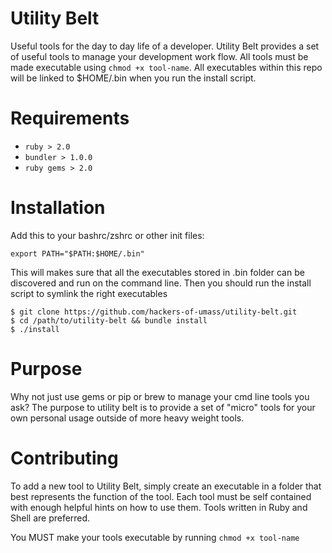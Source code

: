 # Utility Belt
Useful tools for the day to day life of a developer. Utility Belt provides a set
of useful tools to manage your development work flow. All tools must be made
executable using `chmod +x tool-name`. All executables within this repo will be
linked to $HOME/.bin when you run the install script.

# Requirements
- `ruby > 2.0`
- `bundler > 1.0.0`
- `ruby gems > 2.0`

# Installation
Add this to your bashrc/zshrc or other init files:
```
export PATH="$PATH:$HOME/.bin"
```
This will makes sure that all the executables stored in .bin folder can be discovered and run on the command line. Then you should run the install script to symlink the right executables
```
$ git clone https://github.com/hackers-of-umass/utility-belt.git
$ cd /path/to/utility-belt && bundle install
$ ./install
```

# Purpose
Why not just use gems or pip or brew to manage your cmd line tools you ask? The purpose to utility belt is to provide a set of "micro" tools for your own personal usage outside of more heavy weight tools.

# Contributing
To add a new tool to Utility Belt, simply create an executable in a folder that best represents the function of the tool. Each tool must be self contained with enough helpful hints on how to use them. Tools written in Ruby and Shell are preferred.

You MUST make your tools executable by running `chmod +x tool-name`
